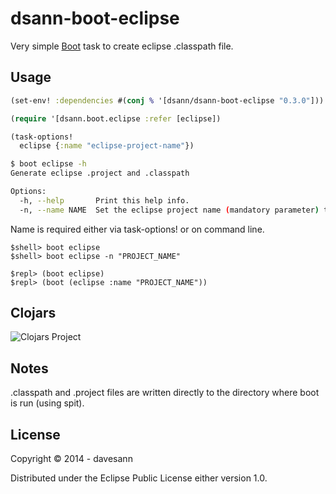 # dsann-boot-eclipse

Very simple [Boot](https://github.com/boot-clj/boot) task to create eclipse .classpath file.

## Usage

```clojure
(set-env! :dependencies #(conj % '[dsann/dsann-boot-eclipse "0.3.0"]))

(require '[dsann.boot.eclipse :refer [eclipse])

(task-options!
  eclipse {:name "eclipse-project-name"})

```

```sh
$ boot eclipse -h
Generate eclipse .project and .classpath

Options:
  -h, --help       Print this help info.
  -n, --name NAME  Set the eclipse project name (mandatory parameter) to NAME.
```

Name is required either via task-options! or on command line.

```
$shell> boot eclipse
$shell> boot eclipse -n "PROJECT_NAME"

$repl> (boot eclipse)
$repl> (boot (eclipse :name "PROJECT_NAME"))

```

## Clojars

![Clojars Project](http://clojars.org/dsann/dsann-boot-eclipse/latest-version.svg)

## Notes

.classpath and .project files are written directly to the directory where boot is run (using spit).
 

## License

Copyright © 2014 - davesann 

Distributed under the Eclipse Public License either version 1.0.
